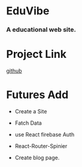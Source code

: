 # EduVibe #
###  A educational web site. ##

# Project Link #
[github](https://github.com/programming-hero-web-course-4/independent-service-provider-techtobit) 

# Futures Add #
* Create a Site

* Fatch Data

* use React firebase Auth
* React-Router-Spinier

* Create blog page.